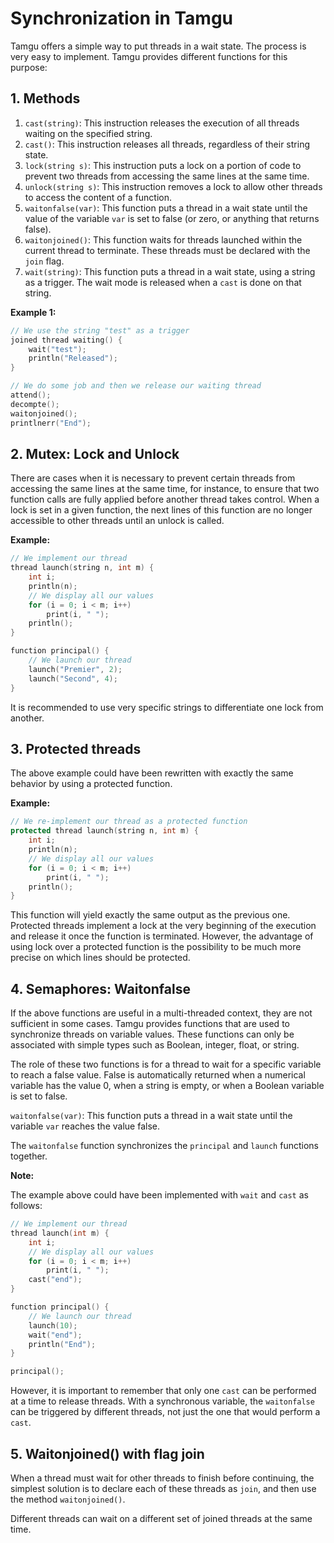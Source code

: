 # Synchronization in Tamgu

Tamgu offers a simple way to put threads in a wait state. The process is very easy to implement. Tamgu provides different functions for this purpose:

## 1. Methods

1. `cast(string)`: This instruction releases the execution of all threads waiting on the specified string.
2. `cast()`: This instruction releases all threads, regardless of their string state.
3. `lock(string s)`: This instruction puts a lock on a portion of code to prevent two threads from accessing the same lines at the same time.
4. `unlock(string s)`: This instruction removes a lock to allow other threads to access the content of a function.
5. `waitonfalse(var)`: This function puts a thread in a wait state until the value of the variable `var` is set to false (or zero, or anything that returns false).
6. `waitonjoined()`: This function waits for threads launched within the current thread to terminate. These threads must be declared with the `join` flag.
7. `wait(string)`: This function puts a thread in a wait state, using a string as a trigger. The wait mode is released when a `cast` is done on that string.

**Example 1:**

```cpp
// We use the string "test" as a trigger
joined thread waiting() {
    wait("test");
    println("Released");
}

// We do some job and then we release our waiting thread
attend();
decompte();
waitonjoined();
printlnerr("End");
```

## 2. Mutex: Lock and Unlock

There are cases when it is necessary to prevent certain threads from accessing the same lines at the same time, for instance, to ensure that two function calls are fully applied before another thread takes control. When a lock is set in a given function, the next lines of this function are no longer accessible to other threads until an unlock is called.

**Example:**

```cpp
// We implement our thread
thread launch(string n, int m) {
    int i;
    println(n);
    // We display all our values
    for (i = 0; i < m; i++)
        print(i, " ");
    println();
}

function principal() {
    // We launch our thread
    launch("Premier", 2);
    launch("Second", 4);
}
```

It is recommended to use very specific strings to differentiate one lock from another.

## 3. Protected threads

The above example could have been rewritten with exactly the same behavior by using a protected function.

**Example:**

```cpp
// We re-implement our thread as a protected function
protected thread launch(string n, int m) {
    int i;
    println(n);
    // We display all our values
    for (i = 0; i < m; i++)
        print(i, " ");
    println();
}
```

This function will yield exactly the same output as the previous one. Protected threads implement a lock at the very beginning of the execution and release it once the function is terminated. However, the advantage of using lock over a protected function is the possibility to be much more precise on which lines should be protected.

## 4. Semaphores: Waitonfalse

If the above functions are useful in a multi-threaded context, they are not sufficient in some cases. Tamgu provides functions that are used to synchronize threads on variable values. These functions can only be associated with simple types such as Boolean, integer, float, or string.

The role of these two functions is for a thread to wait for a specific variable to reach a false value. False is automatically returned when a numerical variable has the value 0, when a string is empty, or when a Boolean variable is set to false.

`waitonfalse(var)`: This function puts a thread in a wait state until the variable `var` reaches the value false.

The `waitonfalse` function synchronizes the `principal` and `launch` functions together.

**Note:**

The example above could have been implemented with `wait` and `cast` as follows:

```cpp
// We implement our thread
thread launch(int m) {
    int i;
    // We display all our values
    for (i = 0; i < m; i++)
        print(i, " ");
    cast("end");
}

function principal() {
    // We launch our thread
    launch(10);
    wait("end");
    println("End");
}

principal();
```

However, it is important to remember that only one `cast` can be performed at a time to release threads. With a synchronous variable, the `waitonfalse` can be triggered by different threads, not just the one that would perform a `cast`.

## 5. Waitonjoined() with flag join

When a thread must wait for other threads to finish before continuing, the simplest solution is to declare each of these threads as `join`, and then use the method `waitonjoined()`.

Different threads can wait on a different set of joined threads at the same time.